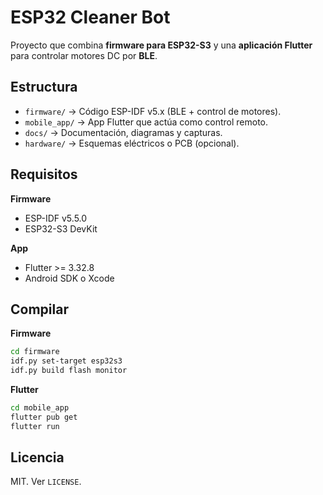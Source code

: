 # ESP32 Cleaner Bot

Proyecto que combina **firmware para ESP32-S3** y una **aplicación Flutter** para controlar motores DC por **BLE**.

## Estructura
- `firmware/` → Código ESP-IDF v5.x (BLE + control de motores).
- `mobile_app/` → App Flutter que actúa como control remoto.
- `docs/` → Documentación, diagramas y capturas.
- `hardware/` → Esquemas eléctricos o PCB (opcional).

## Requisitos
**Firmware**
- ESP-IDF v5.5.0
- ESP32-S3 DevKit

**App**
- Flutter >= 3.32.8
- Android SDK o Xcode

## Compilar
**Firmware**
```bash
cd firmware
idf.py set-target esp32s3
idf.py build flash monitor
```

**Flutter**
```bash
cd mobile_app
flutter pub get
flutter run
```

## Licencia
MIT. Ver `LICENSE`.
